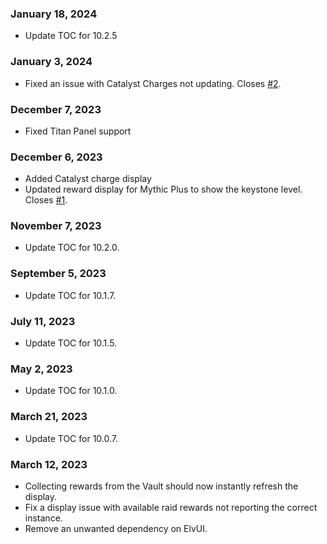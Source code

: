 ### January 18, 2024 ###
* Update TOC for 10.2.5

### January 3, 2024 ###
* Fixed an issue with Catalyst Charges not updating. Closes [#2](https://github.com/Dreamlogic22/TherapyWeeklyRewards/issues/2).

### December 7, 2023
* Fixed Titan Panel support

### December 6, 2023
* Added Catalyst charge display
* Updated reward display for Mythic Plus to show the keystone level. Closes [#1](https://github.com/Dreamlogic22/TherapyWeeklyRewards/issues/1#issue-2003437222).

### November 7, 2023
* Update TOC for 10.2.0.

### September 5, 2023
* Update TOC for 10.1.7.

### July 11, 2023
* Update TOC for 10.1.5.

### May 2, 2023
* Update TOC for 10.1.0.

### March 21, 2023
* Update TOC for 10.0.7.

### March 12, 2023
* Collecting rewards from the Vault should now instantly refresh the display.
* Fix a display issue with available raid rewards not reporting the correct instance.
* Remove an unwanted dependency on ElvUI.